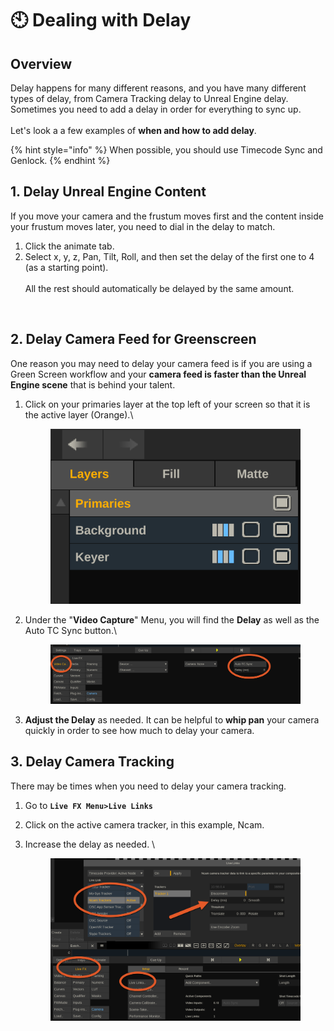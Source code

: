 # 🕙 Dealing with Delay

## Overview

Delay happens for many different reasons, and you have many different types of delay, from Camera Tracking delay to Unreal Engine delay. Sometimes you need to add a delay in order for everything to sync up.\
\
Let's look a a few examples of **when and how to add delay**.&#x20;

{% hint style="info" %}
When possible, you should use Timecode Sync and Genlock.&#x20;
{% endhint %}

## 1. Delay Unreal Engine Content

If you move your camera and the frustum moves first and the content inside your frustum moves later, you need to dial in the delay to match.

1. Click the animate tab. &#x20;
2. Select x, y, z, Pan, Tilt, Roll, and then set the delay of the first one to 4 (as a starting point). \
   \
   All the rest should automatically be delayed by the same amount.&#x20;

<figure><img src="https://lh7-us.googleusercontent.com/HY4WUbQrx-Orrz9BGDWXokQH2pNKKrPh8LJ1P3ukNwZ_hi_MwCOjOYIYebGh8fb9DowO_y_p4y4G9BFDg64ZFQK53vdkLjwbFnXqIEKmizK6TrD7M7FrLirQQqSt3J3b0E07o3_oOdpn8qAC__HAPH0" alt=""><figcaption></figcaption></figure>

## 2. Delay Camera Feed for Greenscreen

One reason you may need to delay your camera feed is if you are using a Green Screen workflow and your **camera feed is faster than the Unreal Engine scene** that is behind your talent.&#x20;

1.  Click on your primaries layer at the top left of your screen so that it is the active layer (Orange).\


    <figure><img src="../.gitbook/assets/image.png" alt=""><figcaption></figcaption></figure>


2.  Under the "**Video Capture**" Menu, you will find the **Delay** as well as the Auto TC Sync button.\


    <figure><img src="../.gitbook/assets/image (1).png" alt=""><figcaption></figcaption></figure>


3. **Adjust the Delay** as needed. It can be helpful to **whip pan** your camera quickly in order to see how much to delay your camera.&#x20;

## 3. Delay Camera Tracking

There may be times when you need to delay your camera tracking.&#x20;

1. Go to **`Live FX Menu>Live Links`**
2. Click on the active camera tracker, in this example, Ncam.&#x20;
3.  Increase the delay as needed. \


    <figure><img src="../.gitbook/assets/image (2).png" alt=""><figcaption></figcaption></figure>

